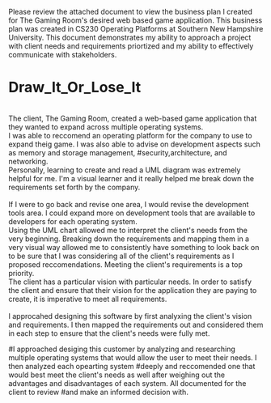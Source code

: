 
Please review the attached document to view the business plan I created for The Gaming Room's desired web based game application. This business plan was created in CS230 Operating Platforms at Southern New Hampshire University. This document demonstrates my ability to approach a project with client needs and requirements priortized and my ability to effectively communicate with stakeholders. 




# Draw_It_Or_Lose_It
<br/>
The client, The Gaming Room, created a web-based game application that they wanted to expand across multiple operating systems. 
<br/>
I was able to reccomend an operating platform for the company to use to expand theig game. I was also able to advise on development aspects such as memory and storage management, 
#security,architecture, and networking. 
<br/>
Personally, learning to create and read a UML diagram was extremely helpful for me. I'm a visual learner and it really helped me break down the requirements set forth by the company.
<br/>
<br/>If I were to go back and revise one area, I would revise the development tools area. I could expand more on development tools that are available to developers for each operating system.
<br/>
Using the UML chart allowed me to interpret the client's needs from the very beginning. Breaking down the requirements and mapping them in a very visual way allowed me to consistently have something
to look back on to be sure that I was considering all of the client's requirements as I proposed reccomendations. Meeting the client's requirements is a top priority.<br/>
The client has a particular vision with particular needs. In order to satisfy the client and ensure that their vision for the application they are paying to create, it is imperative to meet all requirements. <br/>
<br/>I approcahed designing this software by first analyxing the client's vision and requirements. I then mapped the requirements out and considered them in each step to ensure
that the client's needs were fully met. 

#I approached desiging this customer by analyzing and researching multiple operating systems that would allow the user to meet their needs. I then analyzed each opearting system
#deeply and reccomended one that would best meet the client's needs as well after weighing out the advantages and disadvantages of each system. All documented for the client to review
#and make an informed decision with. 


